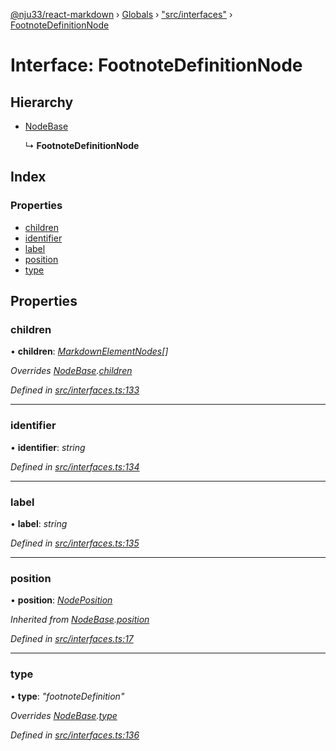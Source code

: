 [@nju33/react-markdown](../README.md) › [Globals](../globals.md) › ["src/interfaces"](../modules/_src_interfaces_.md) › [FootnoteDefinitionNode](_src_interfaces_.footnotedefinitionnode.md)

# Interface: FootnoteDefinitionNode

## Hierarchy

* [NodeBase](_src_interfaces_.nodebase.md)

  ↳ **FootnoteDefinitionNode**

## Index

### Properties

* [children](_src_interfaces_.footnotedefinitionnode.md#children)
* [identifier](_src_interfaces_.footnotedefinitionnode.md#identifier)
* [label](_src_interfaces_.footnotedefinitionnode.md#label)
* [position](_src_interfaces_.footnotedefinitionnode.md#position)
* [type](_src_interfaces_.footnotedefinitionnode.md#type)

## Properties

###  children

• **children**: *[MarkdownElementNodes](../modules/_src_interfaces_.md#markdownelementnodes)[]*

*Overrides [NodeBase](_src_interfaces_.nodebase.md).[children](_src_interfaces_.nodebase.md#optional-children)*

*Defined in [src/interfaces.ts:133](https://github.com/nju33/react-markdown/blob/7fe748e/src/interfaces.ts#L133)*

___

###  identifier

• **identifier**: *string*

*Defined in [src/interfaces.ts:134](https://github.com/nju33/react-markdown/blob/7fe748e/src/interfaces.ts#L134)*

___

###  label

• **label**: *string*

*Defined in [src/interfaces.ts:135](https://github.com/nju33/react-markdown/blob/7fe748e/src/interfaces.ts#L135)*

___

###  position

• **position**: *[NodePosition](_src_interfaces_.nodeposition.md)*

*Inherited from [NodeBase](_src_interfaces_.nodebase.md).[position](_src_interfaces_.nodebase.md#position)*

*Defined in [src/interfaces.ts:17](https://github.com/nju33/react-markdown/blob/7fe748e/src/interfaces.ts#L17)*

___

###  type

• **type**: *"footnoteDefinition"*

*Overrides [NodeBase](_src_interfaces_.nodebase.md).[type](_src_interfaces_.nodebase.md#type)*

*Defined in [src/interfaces.ts:136](https://github.com/nju33/react-markdown/blob/7fe748e/src/interfaces.ts#L136)*
